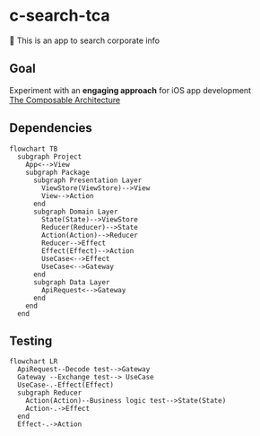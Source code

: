 # c-search-tca
🏢 This is an app to search corporate info

## Goal
Experiment with an **engaging approach** for iOS app development  
[The Composable Architecture](https://github.com/pointfreeco/swift-composable-architecture)

## Dependencies
```mermaid
flowchart TB
  subgraph Project
    App<-->View
    subgraph Package
      subgraph Presentation Layer
        ViewStore(ViewStore)-->View
        View-->Action
      end
      subgraph Domain Layer
        State(State)-->ViewStore
        Reducer(Reducer)-->State
        Action(Action)-->Reducer
        Reducer-->Effect
        Effect(Effect)-->Action
        UseCase<-->Effect
        UseCase<-->Gateway
      end
      subgraph Data Layer
        ApiRequest<-->Gateway
      end
    end
  end
```

## Testing
```mermaid
flowchart LR
  ApiRequest--Decode test-->Gateway
  Gateway --Exchange test--> UseCase
  UseCase-.-Effect(Effect)
  subgraph Reducer
    Action(Action)--Business logic test-->State(State)
    Action-.->Effect
  end
  Effect-.->Action
```

